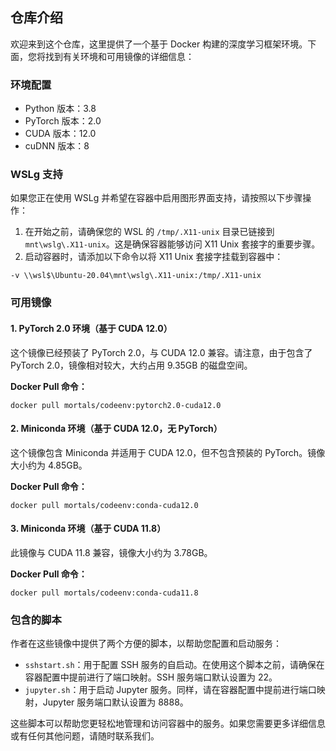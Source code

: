 ## 仓库介绍

欢迎来到这个仓库，这里提供了一个基于 Docker 构建的深度学习框架环境。下面，您将找到有关环境和可用镜像的详细信息：

### 环境配置

- Python 版本：3.8
- PyTorch 版本：2.0
- CUDA 版本：12.0
- cuDNN 版本：8

### WSLg 支持

如果您正在使用 WSLg 并希望在容器中启用图形界面支持，请按照以下步骤操作：

1. 在开始之前，请确保您的 WSL 的 `/tmp/.X11-unix` 目录已链接到 `mnt\wslg\.X11-unix`。这是确保容器能够访问 X11 Unix 套接字的重要步骤。
2. 启动容器时，请添加以下命令以将 X11 Unix 套接字挂载到容器中：

```Shell
-v \\wsl$\Ubuntu-20.04\mnt\wslg\.X11-unix:/tmp/.X11-unix 
```

### 可用镜像

#### 1. PyTorch 2.0 环境（基于 CUDA 12.0）

这个镜像已经预装了 PyTorch 2.0，与 CUDA 12.0 兼容。请注意，由于包含了 PyTorch 2.0，镜像相对较大，大约占用 9.35GB 的磁盘空间。

**Docker Pull 命令：**

```Shell
docker pull mortals/codeenv:pytorch2.0-cuda12.0
```

#### 2. Miniconda 环境（基于 CUDA 12.0，无 PyTorch）

这个镜像包含 Miniconda 并适用于 CUDA 12.0，但不包含预装的 PyTorch。镜像大小约为 4.85GB。

**Docker Pull 命令：**

```Shell
docker pull mortals/codeenv:conda-cuda12.0
```

#### 3. Miniconda 环境（基于 CUDA 11.8）

此镜像与 CUDA 11.8 兼容，镜像大小约为 3.78GB。

**Docker Pull 命令：**

```Shell
docker pull mortals/codeenv:conda-cuda11.8
```

### 包含的脚本

作者在这些镜像中提供了两个方便的脚本，以帮助您配置和启动服务：

- `sshstart.sh`：用于配置 SSH 服务的自启动。在使用这个脚本之前，请确保在容器配置中提前进行了端口映射。SSH 服务端口默认设置为 22。
- `jupyter.sh`：用于启动 Jupyter 服务。同样，请在容器配置中提前进行端口映射，Jupyter 服务端口默认设置为 8888。

这些脚本可以帮助您更轻松地管理和访问容器中的服务。如果您需要更多详细信息或有任何其他问题，请随时联系我们。